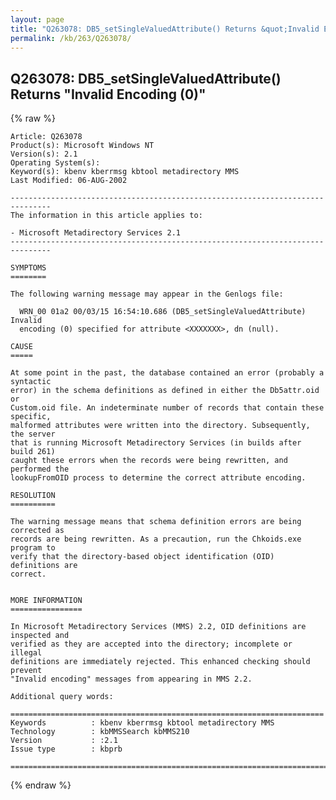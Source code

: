 ```yaml
---
layout: page
title: "Q263078: DB5_setSingleValuedAttribute() Returns &quot;Invalid Encoding (0)&quot;"
permalink: /kb/263/Q263078/
---
```


## Q263078: DB5_setSingleValuedAttribute() Returns &quot;Invalid Encoding (0)&quot;

{% raw %}

	Article: Q263078
	Product(s): Microsoft Windows NT
	Version(s): 2.1
	Operating System(s): 
	Keyword(s): kbenv kberrmsg kbtool metadirectory MMS
	Last Modified: 06-AUG-2002
	
	-------------------------------------------------------------------------------
	The information in this article applies to:
	
	- Microsoft Metadirectory Services 2.1 
	-------------------------------------------------------------------------------
	
	SYMPTOMS
	========
	
	The following warning message may appear in the Genlogs file:
	
	  WRN_00 01a2 00/03/15 16:54:10.686 (DB5_setSingleValuedAttribute) Invalid
	  encoding (0) specified for attribute <XXXXXXX>, dn (null).
	
	CAUSE
	=====
	
	At some point in the past, the database contained an error (probably a syntactic
	error) in the schema definitions as defined in either the Db5attr.oid or
	Custom.oid file. An indeterminate number of records that contain these specific,
	malformed attributes were written into the directory. Subsequently, the server
	that is running Microsoft Metadirectory Services (in builds after build 261)
	caught these errors when the records were being rewritten, and performed the
	lookupFromOID process to determine the correct attribute encoding.
	
	RESOLUTION
	==========
	
	The warning message means that schema definition errors are being corrected as
	records are being rewritten. As a precaution, run the Chkoids.exe program to
	verify that the directory-based object identification (OID) definitions are
	correct.
	
	
	MORE INFORMATION
	================
	
	In Microsoft Metadirectory Services (MMS) 2.2, OID definitions are inspected and
	verified as they are accepted into the directory; incomplete or illegal
	definitions are immediately rejected. This enhanced checking should prevent
	"Invalid encoding" messages from appearing in MMS 2.2.
	
	Additional query words:
	
	======================================================================
	Keywords          : kbenv kberrmsg kbtool metadirectory MMS 
	Technology        : kbMMSSearch kbMMS210
	Version           : :2.1
	Issue type        : kbprb
	
	=============================================================================
	

{% endraw %}
